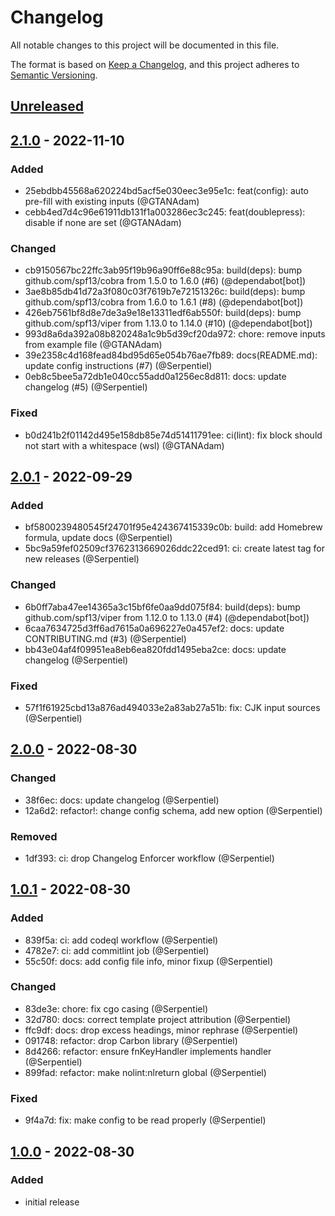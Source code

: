 # Changelog

All notable changes to this project will be documented in this file.

The format is based on [Keep a Changelog](https://keepachangelog.com/en/1.0.0/), and this project adheres
to [Semantic Versioning](https://semver.org/spec/v2.0.0.html).

## [Unreleased]

<!-- ### Added -->

<!-- ### Changed -->

<!-- ### Deprecated -->

<!-- ### Removed -->

<!-- ### Fixed -->

<!-- ### Security -->

## [2.1.0] - 2022-11-10

### Added

- 25ebdbb45568a620224bd5acf5e030eec3e95e1c: feat(config): auto pre-fill with existing inputs (@GTANAdam)
- cebb4ed7d4c96e61911db131f1a003286ec3c245: feat(doublepress): disable if none are set (@GTANAdam)

### Changed

- cb9150567bc22ffc3ab95f19b96a90ff6e88c95a: build(deps): bump github.com/spf13/cobra from 1.5.0 to 1.6.0 (#6) (@dependabot[bot])
- 3ae8b85db41d72a3f080c03f7619b7e72151326c: build(deps): bump github.com/spf13/cobra from 1.6.0 to 1.6.1 (#8) (@dependabot[bot])
- 426eb7561bf8d8e7de3a9e18e13311edf6ab550f: build(deps): bump github.com/spf13/viper from 1.13.0 to 1.14.0 (#10) (@dependabot[bot])
- 993d8a6da392a08b820248a1c9b5d39cf20da972: chore: remove inputs from example file (@GTANAdam)
- 39e2358c4d168fead84bd95d65e054b76ae7fb89: docs(README.md): update config instructions (#7) (@Serpentiel)
- 0eb8c5bee5a72db1e040cc55add0a1256ec8d811: docs: update changelog (#5) (@Serpentiel)

### Fixed

- b0d241b2f01142d495e158db85e74d51411791ee: ci(lint): fix block should not start with a whitespace (wsl) (@GTANAdam)

## [2.0.1] - 2022-09-29

### Added

- bf5800239480545f24701f95e424367415339c0b: build: add Homebrew formula, update docs (@Serpentiel)
- 5bc9a59fef02509cf3762313669026ddc22ced91: ci: create latest tag for new releases (@Serpentiel)

### Changed

- 6b0ff7aba47ee14365a3c15bf6fe0aa9dd075f84: build(deps): bump github.com/spf13/viper from 1.12.0 to 1.13.0 (#4) (@dependabot[bot])
- 6caa7634725d3ff6ad7615a0a696227e0a457ef2: docs: update CONTRIBUTING.md (#3) (@Serpentiel)
- bb43e04af4f09951ea8eb6ea820fdd1495eba2ce: docs: update changelog (@Serpentiel)

### Fixed

- 57f1f61925cbd13a876ad494033e2a83ab27a51b: fix: CJK input sources (@Serpentiel)

## [2.0.0] - 2022-08-30

### Changed

- 38f6ec: docs: update changelog (@Serpentiel)
- 12a6d2: refactor!: change config schema, add new option (@Serpentiel)

### Removed

- 1df393: ci: drop Changelog Enforcer workflow (@Serpentiel)

## [1.0.1] - 2022-08-30

### Added

- 839f5a: ci: add codeql workflow (@Serpentiel)
- 4782e7: ci: add commitlint job (@Serpentiel)
- 55c50f: docs: add config file info, minor fixup (@Serpentiel)

### Changed

- 83de3e: chore: fix cgo casing (@Serpentiel)
- 32d780: docs: correct template project attribution (@Serpentiel)
- ffc9df: docs: drop excess headings, minor rephrase (@Serpentiel)
- 091748: refactor: drop Carbon library (@Serpentiel)
- 8d4266: refactor: ensure fnKeyHandler implements handler (@Serpentiel)
- 899fad: refactor: make nolint:nlreturn global (@Serpentiel)

### Fixed

- 9f4a7d: fix: make config to be read properly (@Serpentiel)

## [1.0.0] - 2022-08-30

### Added

- initial release

[unreleased]: https://github.com/Serpentiel/betterglobekey/compare/v2.1.0...HEAD
[2.1.0]: https://github.com/Serpentiel/betterglobekey/releases/tag/v2.1.0
[2.0.1]: https://github.com/Serpentiel/betterglobekey/releases/tag/v2.0.1
[2.0.0]: https://github.com/Serpentiel/betterglobekey/releases/tag/v2.0.0
[1.0.1]: https://github.com/Serpentiel/betterglobekey/releases/tag/v1.0.1
[1.0.0]: https://github.com/Serpentiel/betterglobekey/releases/tag/v1.0.0
